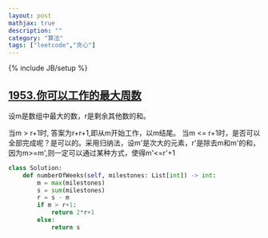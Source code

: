 ```yaml
---
layout: post
mathjax: true
description: ""
category: "算法"
tags: ["leetcode","贪心"]
---
```

{% include JB/setup %}

## [1953.你可以工作的最大周数](https://leetcode.cn/problems/maximum-number-of-weeks-for-which-you-can-work/description/?envType=daily-question&envId=2024-05-16)

设m是数组中最大的数，r是剩余其他数的和。

当m > r+1时, 答案为r+r+1,即从m开始工作，以m结尾。
当m <= r+1时，是否可以全部完成呢？是可以的。采用归纳法，设m'是次大的元素，r'是除去m和m'的和，因为m>=m',则一定可以通过某种方式，使得m'<=r'+1

```py
class Solution:
    def numberOfWeeks(self, milestones: List[int]) -> int:
        m = max(milestones)
        s = sum(milestones)
        r = s - m
        if m > r+1:
            return 2*r+1
        else:
            return s
```
